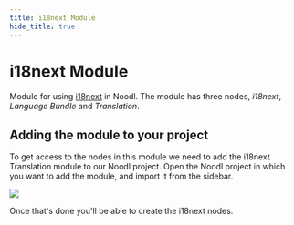 ```yaml
---
title: i18next Module
hide_title: true
---
```

# i18next Module

Module for using [i18next](https://www.i18next.com) in Noodl.
The module has three nodes, _i18next_, _Language Bundle_ and _Translation_.

## Adding the module to your project

To get access to the nodes in this module we need to add the i18next Translation module to our Noodl project. Open the Noodl project in which you want to add the module, and import it from the sidebar.

![](/library/modules/i18next/i18next-add-module.png)

Once that's done you'll be able to create the i18next nodes.
